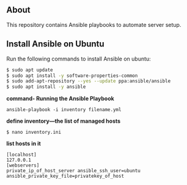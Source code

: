 ## About
This repository contains Ansible playbooks to automate server setup.

## Install Ansible on Ubuntu
Run the following commands to install Ansible on ubuntu:
```bash
$ sudo apt update
$ sudo apt install -y software-properties-common
$ sudo add-apt-repository --yes --update ppa:ansible/ansible
$ sudo apt install -y ansible
```
**command- Running the Ansible Playbook**
```
ansible-playbook -i inventory filename.yml
```
**define inventory—the list of managed hosts**
```
$ nano inventory.ini
```
**list hosts in it**
```
[localhost]
127.0.0.1
[webservers]
private_ip_of_host_server ansible_ssh_user=ubuntu ansible_private_key_file=privatekey_of_host
